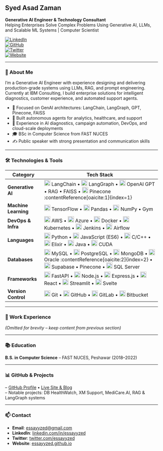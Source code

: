 ## Syed Asad Zaman

**Generative AI Engineer & Technology Consultant**  
Helping Enterprises Solve Complex Problems Using Generative AI, LLMs, and Scalable ML Systems | Computer Scientist

[![LinkedIn](https://img.shields.io/badge/LinkedIn-Connect-blue)](https://www.linkedin.com/in/essayyzed/)  
[![GitHub](https://img.shields.io/badge/GitHub-essayyzed-black)](https://github.com/essayyzed)  
[![Twitter](https://img.shields.io/badge/Twitter-Follow-1DA1F2)](https://twitter.com/essayyzed)  
[![Website](https://img.shields.io/badge/Website-Visit-green)](https://essayyzed.github.io/)

---

### 🚀 About Me

I’m a Generative AI Engineer with experience designing and delivering production-grade systems using LLMs, RAG, and prompt engineering. Currently at IBM Consulting, I build enterprise solutions for intelligent diagnostics, customer experience, and automated support agents.

- 🧠 Focused on GenAI architectures: LangChain, LangGraph, GPT, Pinecone, FAISS  
- 🔁 Built autonomous agents for analytics, healthcare, and support  
- 💼 Experience in AI diagnostics, campaign automation, DevOps, and cloud-scale deployments  
- 🎓 BSc in Computer Science from FAST NUCES  
- ✍️ Public speaker with strong presentation and communication skills

---

### 🛠 Technologies & Tools

| Category | Tech Stack |
|--------|------------|
| **Generative AI** | <img src="https://cdn.simpleicons.org/langchain" width="20"/> LangChain • <img src="https://cdn.simpleicons.org/langgraph" width="20"/> LangGraph • <img src="https://cdn.simpleicons.org/openai" width="20"/> OpenAI GPT • RAG • FAISS • <img src="https://raw.githubusercontent.com/brandfetch/logos/main/pinecone.svg" width="20"/> Pinecone :contentReference[oaicite:1]{index=1} |
| **Machine Learning** | <img src="https://cdn.simpleicons.org/tensorflow" width="20"/> TensorFlow • <img src="https://cdn.simpleicons.org/pandas" width="20"/> Pandas • <img src="https://cdn.simpleicons.org/numpy" width="20"/> NumPy • Gym |
| **DevOps & Infra** | <img src="https://cdn.simpleicons.org/aws" width="20"/> AWS • <img src="https://cdn.simpleicons.org/microsoftazure" width="20"/> Azure • <img src="https://cdn.simpleicons.org/docker" width="20"/> Docker • <img src="https://cdn.simpleicons.org/kubernetes" width="20"/> Kubernetes • <img src="https://cdn.simpleicons.org/jenkins" width="20"/> Jenkins • <img src="https://cdn.simpleicons.org/apacheairflow" width="20"/> Airflow |
| **Languages** | <img src="https://cdn.simpleicons.org/python" width="20"/> Python • <img src="https://cdn.simpleicons.org/javascript" width="20"/> JavaScript (ES6) • <img src="https://cdn.simpleicons.org/cplusplus" width="20"/> C/C++ • <img src="https://cdn.simpleicons.org/elixir" width="20"/> Elixir • <img src="https://cdn.simpleicons.org/openjdk" width="20"/> Java • <img src="https://cdn.simpleicons.org/nvidia" width="20"/> CUDA |
| **Databases** | <img src="https://cdn.simpleicons.org/mysql" width="20"/> MySQL • <img src="https://cdn.simpleicons.org/postgresql" width="20"/> PostgreSQL • <img src="https://cdn.simpleicons.org/mongodb" width="20"/> MongoDB • <img src="https://cdn.simpleicons.org/oracle" width="20"/> Oracle :contentReference[oaicite:2]{index=2} • <img src="https://cdn.simpleicons.org/supabase" width="20"/> Supabase • Pinecone • <img src="https://cdn.simpleicons.org/microsoftsqlserver" width="20"/> SQL Server |
| **Frameworks** | <img src="https://cdn.simpleicons.org/fastapi" width="20"/> FastAPI • <img src="https://cdn.simpleicons.org/nodedotjs" width="20"/> Node.js • <img src="https://cdn.simpleicons.org/express" width="20"/> Express.js • <img src="https://cdn.simpleicons.org/react" width="20"/> React • <img src="https://cdn.simpleicons.org/streamlit" width="20"/> Streamlit • <img src="https://cdn.simpleicons.org/svelte" width="20"/> Svelte |
| **Version Control** | <img src="https://cdn.simpleicons.org/git" width="20"/> Git • <img src="https://cdn.simpleicons.org/github" width="20"/> GitHub • <img src="https://cdn.simpleicons.org/gitlab" width="20"/> GitLab • <img src="https://cdn.simpleicons.org/bitbucket" width="20"/> Bitbucket |

---

### 💼 Work Experience

*(Omitted for brevity – keep content from previous section)*

---

### 📚 Education

**B.S. in Computer Science** – FAST NUCES, Peshawar (2018–2022)

---

### 📊 GitHub & Projects

– [GitHub Profile](https://github.com/essayyzed) • [Live Site & Blog](https://essayyzed.github.io/)  
– Notable projects: DB HealthWatch, XM Support, MediCare.AI, RAG & LangGraph systems

---

### 📫 Contact

- **Email**: essayyzed@gmail.com  
- **LinkedIn**: [linkedin.com/in/essayyzed](https://www.linkedin.com/in/essayyzed/)  
- **Twitter**: [twitter.com/essayyzed](https://twitter.com/essayyzed)  
- **Website**: [essayyzed.github.io](https://essayyzed.github.io/)  
